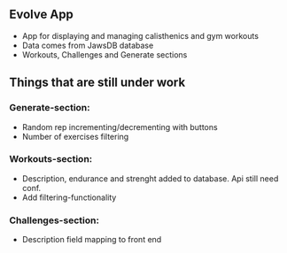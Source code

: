 ## Evolve App

- App for displaying and managing calisthenics and gym workouts
- Data comes from JawsDB database
- Workouts, Challenges and Generate sections

## Things that are still under work

### Generate-section:

- Random rep incrementing/decrementing with buttons
- Number of exercises filtering

### Workouts-section:

- Description, endurance and strenght added to database. Api still need conf.
- Add filtering-functionality

### Challenges-section:

- Description field mapping to front end
